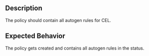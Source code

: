 ## Description

The policy should contain all autogen rules for CEL.

## Expected Behavior

The policy gets created and contains all autogen rules in the status.